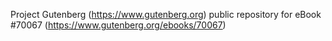 Project Gutenberg (https://www.gutenberg.org) public repository for
eBook #70067 (https://www.gutenberg.org/ebooks/70067)
